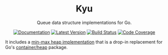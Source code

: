 <div align="center">

# Kyu

Queue data structure implementations for Go.

[![Documentation](https://img.shields.io/badge/go.dev-documentation-007d9c?&style=for-the-badge)](https://pkg.go.dev/github.com/dogmatiq/queue)
[![Latest Version](https://img.shields.io/github/tag/dogmatiq/queue.svg?&style=for-the-badge&label=semver)](https://github.com/dogmatiq/queue/releases)
[![Build Status](https://img.shields.io/github/actions/workflow/status/dogmatiq/queue/ci.yml?style=for-the-badge&branch=main)](https://github.com/dogmatiq/queue/actions/workflows/ci.yml)
[![Code Coverage](https://img.shields.io/codecov/c/github/dogmatiq/queue/main.svg?style=for-the-badge)](https://codecov.io/github/dogmatiq/queue)

</div>

It includes a [min-max heap
implementation](https://en.wikipedia.org/wiki/Min-max_heap) that is a drop-in
replacement for Go's [container/heap](https://pkg.go.dev/container/heap?tab=doc)
package.
